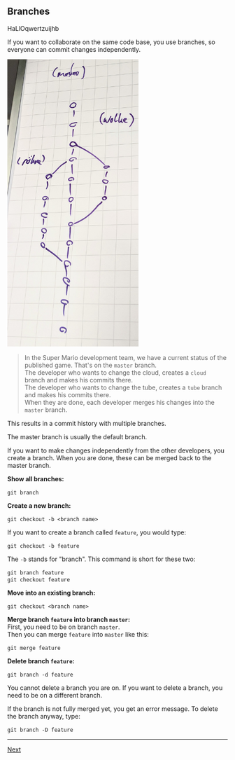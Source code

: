 ## Branches

HaLlOqwertzuijhb

If you want to collaborate on the same code base, you use branches, so everyone can commit changes independently.

<img src="img/git-branches.jpg" alt="Git Branches" width="300"/>

> In the Super Mario development team, we have a current status of the published game. That's on the `master` branch.  
> The developer who wants to change the cloud, creates a `cloud` branch and makes his commits there.  
> The developer who wants to change the tube, creates a `tube` branch and makes his commits there.  
> When they are done, each developer merges his changes into the `master` branch.

This results in a commit history with multiple branches.

The master branch is usually the default branch.

If you want to make changes independently from the other developers, you create a branch. When you are done, these can be merged back to the master branch.

**Show all branches:**
```
git branch
```

**Create a new branch:**
```
git checkout -b <branch name>
```
If you want to create a branch called `feature`, you would type:
```
git checkout -b feature
```
The `-b` stands for "branch". This command is short for these two:
```
git branch feature
git checkout feature
```

**Move into an existing branch:**
```
git checkout <branch name>
```

**Merge branch `feature` into branch `master`:**  
First, you need to be on branch `master`.  
Then you can merge `feature` into `master` like this:
```
git merge feature
```

**Delete branch `feature`:**
```
git branch -d feature
```
You cannot delete a branch you are on. If you want to delete a branch, you need to be on a different branch.

If the branch is not fully merged yet, you get an error message. To delete the branch anyway, type:
```
git branch -D feature
```

---

[Next](06-revert-commits.md)
